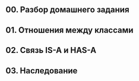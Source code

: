 ## 00. Разбор домашнего задания
## 01. Отношения между классами
## 02. Связь IS-A и HAS-A
## 03. Наследование


